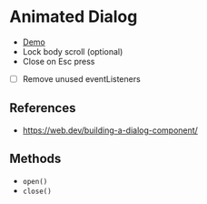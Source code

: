 # Animated Dialog
* [Demo](https://barcia.github.io/lab/dialog/index.html)
* Lock body scroll (optional)
* Close on Esc press
- [ ] Remove unused eventListeners

## References
* https://web.dev/building-a-dialog-component/

## Methods
- `open()`
- `close()`
